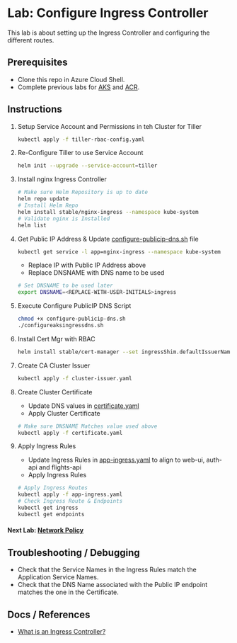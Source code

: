 # Lab: Configure Ingress Controller

This lab is about setting up the Ingress Controller and configuring the different routes.

## Prerequisites

* Clone this repo in Azure Cloud Shell.
* Complete previous labs for [AKS](../../create-aks-cluster/README.md) and [ACR](../../build-application/README.md).

## Instructions

1. Setup Service Account and Permissions in teh Cluster for Tiller

    ```bash
    kubectl apply -f tiller-rbac-config.yaml
    ```

2. Re-Configure Tiller to use Service Account

    ```bash
    helm init --upgrade --service-account=tiller
    ```

3. Install nginx Ingress Controller

    ```bash
    # Make sure Helm Repository is up to date
    helm repo update
    # Install Helm Repo
    helm install stable/nginx-ingress --namespace kube-system
    # Validate nginx is Installed
    helm list
    ```

4. Get Public IP Address & Update [configure-publicip-dns.sh](./configure-publicip-dns.sh) file

    ```bash
    kubectl get service -l app=nginx-ingress --namespace kube-system
    ```

    * Replace IP with Public IP Address above
    * Replace DNSNAME with DNS name to be used

    ```bash
    # Set DNSNAME to be used later
    export DNSNAME=<REPLACE-WITH-USER-INITIALS>ingress
    ```

5. Execute Configure PublicIP DNS Script

    ```bash
    chmod +x configure-publicip-dns.sh
    ./configureaksingressdns.sh
    ```

6. Install Cert Mgr with RBAC

    ```bash
    helm install stable/cert-manager --set ingressShim.defaultIssuerName=letsencrypt-prod --set IngressShim.defaultIssuerKind=ClusterIssuer
    ```

7. Create CA Cluster Issuer

    ```bash
    kubectl apply -f cluster-issuer.yaml
    ```

8. Create Cluster Certificate
    * Update DNS values in [certificate.yaml](./certificate.yaml)
    * Apply Cluster Certificate

    ```bash
    # Make sure DNSNAME Matches value used above
    kubectl apply -f certificate.yaml
    ```

9. Apply Ingress Rules
    * Update Ingress Rules in [app-ingress.yaml](./app-ingress.yaml) to align to web-ui, auth-api and flights-api
    * Apply Ingress Rules

    ```bash
    # Apply Ingress Routes
    kubectl apply -f app-ingress.yaml
    # Check Ingress Route & Endpoints
    kubectl get ingress
    kubectl get endpoints
    ```

#### Next Lab: [Network Policy](labs/networking/network-policy/README.md)

## Troubleshooting / Debugging

* Check that the Service Names in the Ingress Rules match the Application Service Names.
* Check that the DNS Name associated with the Public IP endpoint matches the one in the Certificate.

## Docs / References

* [What is an Ingress Controller?](https://kubernetes.io/docs/concepts/services-networking/ingress/)
